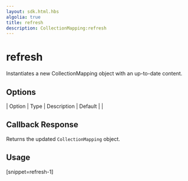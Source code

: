 ```yaml
---
layout: sdk.html.hbs
algolia: true
title: refresh
description: CollectionMapping:refresh
---
```


  

# refresh
Instantiates a new CollectionMapping object with an up-to-date content.


## Options

| Option | Type | Description | Default |
|
## Callback Response

Returns the updated `CollectionMapping` object.

## Usage

[snippet=refresh-1]
